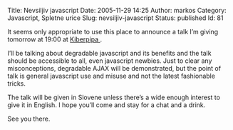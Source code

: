 Title: Nevsiljiv javascript
Date: 2005-11-29 14:25
Author: markos
Category: Javascript, Spletne urice
Slug: nevsiljiv-javascript
Status: published
Id: 81

<html>
 <body>
  <div>
   <p>
    It seems only appropriate to use this place to announce a talk I’m giving tomorrow at 19:00 at
    <a href="http://www.kiberpipa.org">
     Kiberpipa
    </a>
    .
   </p>
   <p>
    I’ll be talking about degradable javascript and its benefits and the talk should be accessible to all, even javascript newbies. Just to clear any misconceptions, degradable AJAX will be demonstrated, but the point of talk is general javascript use and misuse and not the latest fashionable tricks.
   </p>
   <p>
    The talk will be given in Slovene unless there’s a wide enough interest to give it in English. I hope you’ll come and stay for a chat and a drink.
   </p>
   <p>
    See you there.
   </p>
  </div>
 </body>
</html>